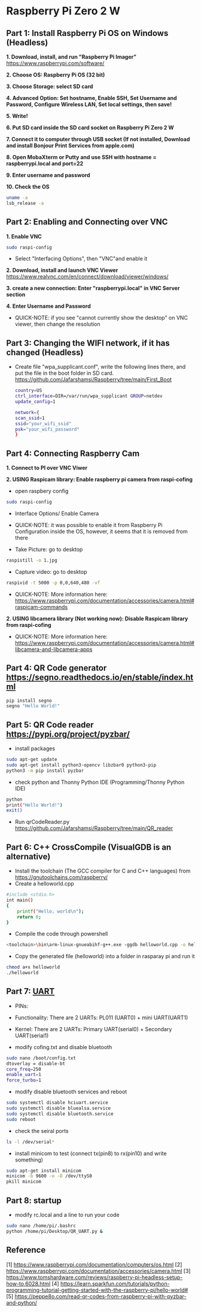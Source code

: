 # Raspberry Pi Zero 2 W

## Part 1: Install Raspberry Pi OS on Windows (Headless)
**1. Download, install, and run "Raspberry Pi Imager"**
https://www.raspberrypi.com/software/

**2. Choose OS: Raspberry Pi OS (32 bit)**

**3. Choose Storage: select SD card**

**4. Advanced Option: Set hostname, Enable SSH, Set Username and Password, Configure Wireless LAN, Set local settings, then save!**

**5. Write!**

**6. Put SD card inside the SD card socket on Raspberry Pi Zero 2 W**

**7. Connect it to computer through USB socket (If not installed, Download and install Bonjour Print Services from apple.com)**

**8. Open MobaXterm or Putty and use SSH with hostname = raspberrypi.local and port=22**

**9. Enter username and password**

**10. Check the OS**
   ```sh
   uname -a
   lsb_release -a
   ```
## Part 2: Enabling and Connecting over VNC

**1. Enable VNC**
   ```sh
   sudo raspi-config
   ```
   * Select "Interfacing Options", then "VNC"and enable it

**2. Download, install and launch VNC Viewer**
 https://www.realvnc.com/en/connect/download/viewer/windows/
 
 **3. create a new connection: Enter "raspberrypi.local" in VNC Server section**
 
 **4. Enter Username and Password**
 * QUICK-NOTE: if you see  "cannot currently show the desktop" on VNC viewer, then change the resolution

## Part 3: Changing the WIFI network, if it has changed (Headless)
* Create file "wpa_supplicant.conf", write the following lines there, and put the file in the boot folder in SD card. https://github.com/Jafarshamsi/Raspberry/tree/main/First_Boot
   ```sh
   country=US
   ctrl_interface=DIR=/var/run/wpa_supplicant GROUP=netdev
   update_config=1

   network={
   scan_ssid=1
   ssid="your_wifi_ssid"
   psk="your_wifi_password"
   }
   ```

## Part 4: Connecting Raspberry Cam
**1. Connect to PI over VNC Viwer**

**2. USING Raspicam library: Enable raspberry pi camera from raspi-cofing**
   * open raspbery config
   ```sh
   sudo raspi-config
   ```
   * Interface Options/ Enable Camera
   * QUICK-NOTE: it was possible to enable it from Raspberry Pi Configuration inside the OS, however, it seems that it is removed from there

   * Take Picture: go to desktop
   ```sh
   raspistill -o 1.jpg
   ```
   * Capture video: go to desktop
   ```sh
   raspivid -t 5000 -p 0,0,640,480 -vf
   ```
   * QUICK-NOTE: More information here: https://www.raspberrypi.com/documentation/accessories/camera.html#raspicam-commands

**2. USING libcamera library (Not working now): Disable Raspicam library from raspi-cofing**
   * QUICK-NOTE: More information here: https://www.raspberrypi.com/documentation/accessories/camera.html#libcamera-and-libcamera-apps

## Part 4: QR Code generator https://segno.readthedocs.io/en/stable/index.html
   ```sh
   pip install segno
   segno "Hello World!"
   ```
## Part 5: QR Code reader https://pypi.org/project/pyzbar/
   * install packages
   ```sh
   sudo apt-get update
   sudo apt-get install python3-opencv libzbar0 python3-pip
   python3 -m pip install pyzbar
   ```
   * check python and Thonny Python IDE (Programming/Thonny Python IDE)
   ```sh
   python
   print("Hello World!")
   exit()
   ```
   * Run qrCodeReader.py https://github.com/Jafarshamsi/Raspberry/tree/main/QR_reader

## Part 6: C++ CrossCompile (VisualGDB is an alternative)
   * Install the toolchain (The GCC compiler for C and C++ languages) from https://gnutoolchains.com/raspberry/ 
   * Create a helloworld.cpp
   ```sh
   #include <stdio.h>
   int main()
   {
       printf("Hello, world\n");
       return 0;
   }
   ```
   * Compile the code through powershell 
   ```sh
   <toolchain>\bin\arm-linux-gnueabihf-g++.exe -ggdb helloworld.cpp -o helloworld
   ```
   * Copy the generated file (helloworld) into a folder in rasparay pi and run it
   ```sh
   chmod a+x helloworld
   ./helloworld
   ```
## Part 7: [UART](https://github.com/raspberrypi/documentation/blob/develop/documentation/asciidoc/computers/configuration/uart.adoc)
   * PINs: 
   * Functionality: There are 2 UARTs: PL011 (UART0) + mini UART(UART1)
   * Kernel: There are 2 UARTs: Primary UART(serial0) + Secondary UART(serial1)
   
   * modify cofing.txt and disable bluetooth
   ```sh
   sudo nano /boot/config.txt
   dtoverlay = disable-bt
   core_freq=250
   enable_uart=1
   force_turbo=1
   ```
   * modify disable bluetooth services and reboot
   ```sh
   sudo systemctl disable hciuart.service
   sudo systemctl disable bluealsa.service
   sudo systemctl disable bluetooth.service
   sudo reboot
   ```
   * check the seiral ports
   ```sh
   ls -l /dev/serial*
   ``` 
   * install minicom to test (connect tx(pin8) to rx(pin10) and write something)
   ```sh
   sudo apt-get install minicom
   minicom -b 9600 -o -D /dev/ttyS0
   pkill minicom
   ``` 
## Part 8: startup
   *  modify rc.local and a line to run your code
   ```sh
   sudo nano /home/pi/.bashrc
   python /home/pi/Desktop/QR_UART.py &
   ``` 
## Reference
[1] https://www.raspberrypi.com/documentation/computers/os.html 
[2] https://www.raspberrypi.com/documentation/accessories/camera.html
[3] https://www.tomshardware.com/reviews/raspberry-pi-headless-setup-how-to,6028.html
[4] https://learn.sparkfun.com/tutorials/python-programming-tutorial-getting-started-with-the-raspberry-pi/hello-world#
[5] https://peppe8o.com/read-qr-codes-from-raspberry-pi-with-pyzbar-and-python/

